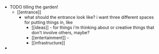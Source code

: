 - TODO tilling the garden!
	- [[entrance]]
		- what should the entrance look like? i want three different spaces for putting things in, like
			- [[ideas]] - for things i'm thinking about or creative things that don't involve others, maybe?
			- [[entertainment]] -
			- [[infrastructure]]
-